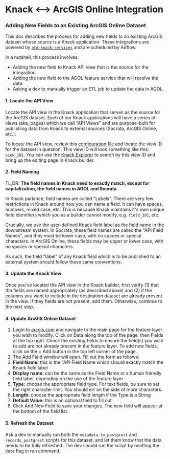 # Knack &lt;--&gt; ArcGIS Online Integration

### Adding New Fields to an Existing ArcGIS Online Dataset

This doc describes the process for adding new fields to an existing ArcGIS dataset whose source is a Knack application. These integrations are powered by [`atd-knack-services`](https://github.com/cityofaustin/atd-knack-services) and are scheduled by Airflow.

In a nutshell, this process involves:

* Adding the new field to Knack API view that is the source for the integration
* Adding the new field to the AGOL feature service that will receive the data
* Asking a dev to manually trigger an ETL job to update the data in AGOL.

#### 1. Locate the API View

Locate the API view in the Knack application that serves as the source for the ArcGIS dataset. Each of our Knack applications will have a series of views \(aka, pages\) which we call "API Views" and are purpose-built for publishing data from Knack to external sources \(Socrata, ArcGIS Online, etc.\).

To locate the API view, review this [configuration file](https://github.com/cityofaustin/atd-knack-services/blob/production/services/config/knack.py) and locate the view ID for the dataset in question. This view ID will look something like this: `view_101`. You can use the [Knack Explorer](https://knack-explorer.austinmobility.io/) to search by this view ID and bring up the editing page in Knack builder.

#### 2. Field Naming

TL;DR: **The field names in Knack need to exactly match, except for capitalization, the field names in AGOL and Socrata**

In Knack parlance, field names are called "Labels". There are very few restrictions in Knack around how you can name a field. It can have spaces, numbers, mixed case, etc. This is because Knack maintains it's own unique field identifiers which you as a builder cannot modify, e.g. `field_101`, etc.

Crucially, we use the user-defined Knack field label as the field name in the downstream system. In Socrata, these field names are called the "API Field Names", and they must be lower case, with no spaces or special characters. In ArcGIS Online, these fields may be upper or lower case, with no spaces or special characters.

As such, the field "label" of any Knack field which is to be published to an external system should follow these same conventions.

#### 3. Update the Knack View

Once you've located the API view in the Knack builder, first verify \(1\) that the fields are named appropriately \(as described above\) and \(2\) if the columns you want to include in the destination dataset are already present in the view. If they fields are not present, add them. Otherwise, continue to the next step.

#### 4. Update ArcGIS Online Dataset

1. Login to [arcgis.com](https://www.arcgis.com/sharing/rest/oauth2/authorize?client_id=arcgisonline&display=default&response_type=token&state=%7B%22useLandingPage%22%3Atrue%7D&expiration=20160&locale=en-us&redirect_uri=https%3A%2F%2Fwww.arcgis.com%2Fhome%2Faccountswitcher-callback.html&force_login=true&hideCancel=true&showSignupOption=true&canHandleCrossOrgSignIn=true&signuptype=esri) and navigate to the main page for the feature layer you wish to modify. Click on Data along the top of the page, then Fields at the top right. Check the existing fields to ensure the field\(s\) you wish to add are not already present in the feature layer. To add new fields, click on the + Add button in the top left corner of the page.
2. The Add Field window will open. Fill out the form as follows:
3. **Field Name:** this is the "API Field Name which should exactly match the Knack field label
4. **Display name:** can be the same as the Field Name or a human friendly field label, depending on the use of the feature layer
5. **Type:** choose the appropriate field type. For text fields, be sure to set the right character limit. You should err on the side of more characters. 
6. **Length:** choose the appropriate field length if the Type is a String
7. **Default Value:** this is an optional field to fill out
8. Click Add New Field to save your changes. The new field will appear at the bottom of the field list.

#### 5. Refresh the Dataset <a id="5-refresh-the-dataset"></a>

Ask a dev to manually run both the `metadata_to_postgrest` and `records_postgrest` scripts for this dataset, and let them know that the data needs to be fully refreshed. The dev should run the script by omitting the `--date` flag in run command.

